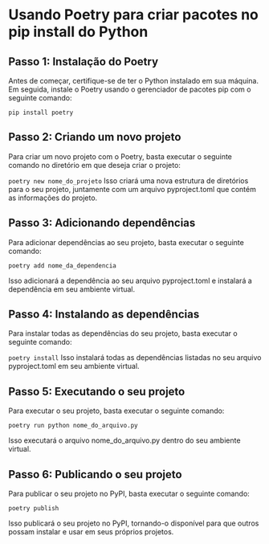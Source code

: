 # Usando Poetry para criar pacotes no pip install do Python

## Passo 1: Instalação do Poetry
Antes de começar, certifique-se de ter o Python instalado em sua máquina. Em seguida, instale o Poetry usando o gerenciador de pacotes pip com o seguinte comando:

`pip install poetry`

## Passo 2: Criando um novo projeto
Para criar um novo projeto com o Poetry, basta executar o seguinte comando no diretório em que deseja criar o projeto:

`poetry new nome_do_projeto`
Isso criará uma nova estrutura de diretórios para o seu projeto, juntamente com um arquivo pyproject.toml que contém as informações do projeto.

## Passo 3: Adicionando dependências
Para adicionar dependências ao seu projeto, basta executar o seguinte comando:

`poetry add nome_da_dependencia`

Isso adicionará a dependência ao seu arquivo pyproject.toml e instalará a dependência em seu ambiente virtual.

## Passo 4: Instalando as dependências
Para instalar todas as dependências do seu projeto, basta executar o seguinte comando:

`poetry install`
Isso instalará todas as dependências listadas no seu arquivo pyproject.toml em seu ambiente virtual.

## Passo 5: Executando o seu projeto
Para executar o seu projeto, basta executar o seguinte comando:

`poetry run python nome_do_arquivo.py`

Isso executará o arquivo nome_do_arquivo.py dentro do seu ambiente virtual.

## Passo 6: Publicando o seu projeto
Para publicar o seu projeto no PyPI, basta executar o seguinte comando:

`poetry publish`

Isso publicará o seu projeto no PyPI, tornando-o disponível para que outros possam instalar e usar em seus próprios projetos.
